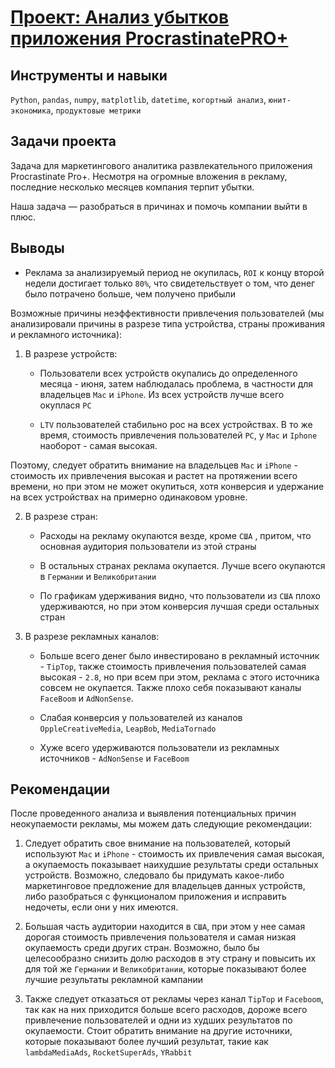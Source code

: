 # [Проект: Анализ убытков приложения ProcrastinatePRO+](https://github.com/vaneevruslan/DA_Projects_Yandex/blob/main/06.%20Анализ%20убытков%20приложения%20ProcrastinatePRO%2B/unit_economics_analysis.ipynb)

## Инструменты и навыки

`Python`, `pandas`, `numpy`, `matplotlib`, `datetime`, `когортный анализ`, `юнит-экономика`, `продуктовые метрики`

## Задачи проекта

Задача для маркетингового аналитика развлекательного приложения Procrastinate Pro+. Несмотря на огромные вложения в рекламу, последние несколько месяцев компания терпит убытки.

Наша задача — разобраться в причинах и помочь компании выйти в плюс.

## Выводы

- Реклама за анализируемый период не окупилась, `ROI` к концу второй недели достигает только `80%`, что свидетельствует о том, что денег было потрачено больше, чем получено прибыли

Возможные причины неэффективности привлечения пользователей (мы анализировали причины в разрезе типа устройства, страны проживания и рекламного источника):

1. В разрезе устройств:

    - Пользователи всех устройств окупались до определенного месяца - июня, затем наблюдалась проблема, в частности для владельцев `Mac` и `iPhone`. Из всех устройств лучше всего окуплася `PC`

    - `LTV` пользователей стабильно рос на  всех устройствах. В то же время, стоимость привлечения пользователей `PC`, у `Mac` и `Iphone` наоборот - самая высокая.

Поэтому, следует обратить внимание на владельцев `Mac` и `iPhone` - стоимость их привлечения высокая и растет на протяжении всего времени, но при этом не может окупиться, хотя конверсия и удержание на всех устройствах на примерно одинаковом уровне.

2. В разрезе стран:

    - Расходы на рекламу окупаются везде, кроме `США` , притом, что основная аудитория пользователи из этой страны

    - В остальных странах реклама окупается. Лучше всего окупаются в `Германии` и `Великобритании`

    - По графикам удерживания видно, что пользователи из `США` плохо удерживаются, но при этом конверсия лучшая среди остальных стран


3. В разрезе рекламных каналов:

    - Больше всего денег было инвестировано в рекламный источник - `TipTop`, также стоимость привлечения пользователей самая высокая - `2.8`, но при всем при этом, реклама с этого источника совсем не окупается. Также плохо себя показывают каналы  `FaceBoom` и `AdNonSense`.

    - Слабая конверсия у пользователей из каналов `OppleCreativeMedia`, `LeapBob`, `MediaTornado`
    
    - Хуже всего удерживаются пользователи из рекламных источников - `AdNonSense` и `FaceBoom`

## Рекомендации

После проведенного анализа и выявления потенциальных причин неокупаемости рекламы, мы можем дать следующие рекомендации:

1. Следует обратить свое внимание на пользователей, который используют `Mac` и `iPhone` - стоимость их привлечения самая высокая, а окупаемоcть показывает наихудшие результаты среди остальных устройств. Возможно, следовало бы придумать какое-либо маркетинговое предложение для владельцев данных устройств, либо разобраться с функционалом приложения и исправить недочеты, если они у них имеются.


2. Большая часть аудитории находится в `США`, при этом у нее самая дорогая стоимость привлечения пользователя и самая низкая окупаемость среди других стран. Возможно, было бы целесообразно снизить долю расходов в эту страну и повысить их для той же `Германии` и `Великобритании`, которые показывают более лучшие результаты рекламной кампании


3. Также следует отказаться от рекламы через канал `TipTop` и `Faceboom`, так как на них приходится больше всего расходов, дороже всего привлечение пользователей и одни из худших результатов по окупаемости. Стоит обратить внимание на другие источники, которые показывают более лучший результат, такие как `lambdaMediaAds`, `RocketSuperAds`, `YRabbit`


